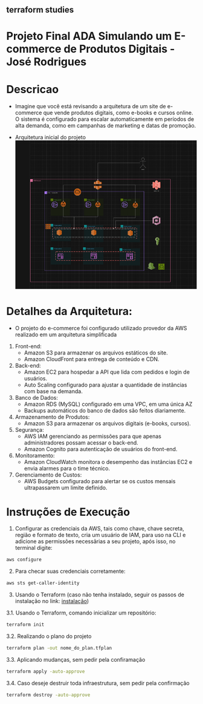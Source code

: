 ## terraform studies

# Projeto Final ADA Simulando um E-commerce de Produtos Digitais - José Rodrigues

# Descricao

- Imagine que você está revisando a arquitetura de um site de e-commerce que vende produtos digitais, como e-books e cursos online. O sistema é configurado para escalar automaticamente em períodos de alta demanda, como em campanhas de marketing e datas de promoção.

- Arquitetura inicial do projeto
  ![alt text](image.png)

# Detalhes da Arquitetura:

- O projeto do e-commerce foi configurado utilizado provedor da AWS realizado em um arquitetura simplificada

1. Front-end:
   - Amazon S3 para armazenar os arquivos estáticos do site.
   - Amazon CloudFront para entrega de conteúdo e CDN.
2. Back-end:
   - Amazon EC2 para hospedar a API que lida com pedidos e login de usuários.
   - Auto Scaling configurado para ajustar a quantidade de instâncias com base na demanda.
3. Banco de Dados:
   - Amazon RDS (MySQL) configurado em uma VPC, em uma única AZ
   - Backups automáticos do banco de dados são feitos diariamente.
4. Armazenamento de Produtos:
   - Amazon S3 para armazenar os arquivos digitais (e-books, cursos).
5. Segurança:
   - AWS IAM gerenciando as permissões para que apenas administradores possam acessar o back-end.
   - Amazon Cognito para autenticação de usuários do front-end.
6. Monitoramento:
   - Amazon CloudWatch monitora o desempenho das instâncias EC2 e envia alarmes para o time técnico.
7. Gerenciamento de Custos:
   - AWS Budgets configurado para alertar se os custos mensais ultrapassarem um limite definido.

# Instruções de Execução

1. Configurar as credenciais da AWS, tais como chave, chave secreta, região e formato de texto, cria um usuário de IAM, para uso na CLI e adicione as permissões necessãrias a seu projeto, após isso, no terminal digite:

```bash
aws configure
```

2. Para checar suas credenciais corretamente:

```bash
aws sts get-caller-identity
```

3. Usando o Terraform (caso não tenha instalado, seguir os passos de instalação no link: [instalação](https://developer.hashicorp.com/terraform/tutorials/aws-get-started/install-cli))

3.1. Usando o Terraform, comando inicializar um repositório:

```bash
terraform init
```

3.2. Realizando o plano do projeto

```bash
terraform plan -out nome_do_plan.tfplan
```

3.3. Aplicando mudanças, sem pedir pela confiramação

```bash
terraform apply -auto-approve
```

3.4. Caso deseje destruir toda infraestrutura, sem pedir pela confirmação

```bash
terraform destroy -auto-approve
```
